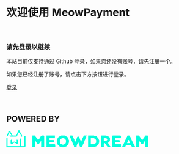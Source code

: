 # 欢迎使用 MeowPayment

<br>

### 请先登录以继续

本站目前仅支持通过 Github 登录，如果您还没有账号，请先注册一个。

如果您已经注册了账号，请点击下方按钮进行登录。

[登录](LocalButton:/user/auth.lsp?action=login)

<br />

## POWERED BY
![pic](/image/logo-title.png)